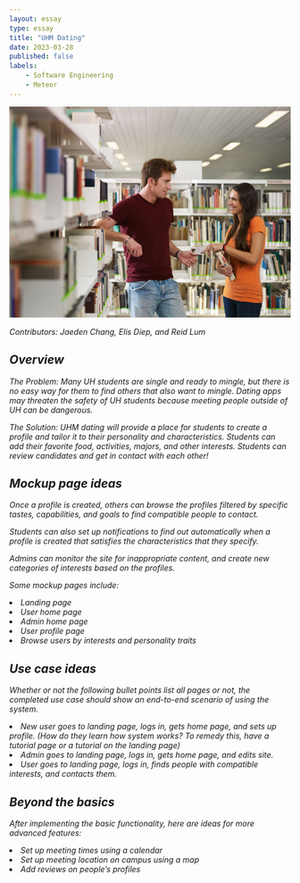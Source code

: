 ```yaml
---
layout: essay
type: essay
title: "UHM Dating"
date: 2023-03-28
published: false
labels:
    - Software Engineering
    - Meteor
---
```

<div class="text-center p-4">
  <img width="600px" class="img-thumbnail" src="../img/dating.jpeg" >
</div>

<i>Contributors<i>: Jaeden Chang, Elis Diep, and Reid Lum

## Overview
<i>The Problem:<i> Many UH students are single and ready to mingle, but there is no easy way for them to find others that also want to mingle. Dating apps may threaten the safety of UH students because meeting people outside of UH can be dangerous.

<i>The Solution:<i> UHM dating will provide a place for students to create a profile and tailor it to their personality and characteristics. Students can add their favorite food, activities, majors, and other interests. Students can review candidates and get in contact with each other!

## Mockup page ideas
Once a profile is created, others can browse the profiles filtered by specific tastes, capabilities, and goals to find compatible people to contact.

Students can also set up notifications to find out automatically when a profile is created that satisfies the characteristics that they specify.

Admins can monitor the site for inappropriate content, and create new categories of interests based on the profiles.

Some mockup pages include:
<li>Landing page</li>
<li>User home page</li>
<li>Admin home page</li>
<li>User profile page</li>
<li>Browse users by interests and personality traits</li>


## Use case ideas
Whether or not the following bullet points list all pages or not, the completed use case should show an end-to-end scenario of using the system.
<li>
New user goes to landing page, logs in, gets home page, and sets up profile. (How do they learn how system works? To remedy this, have a tutorial page or a tutorial on the landing page)
</li>
<li>
Admin goes to landing page, logs in, gets home page, and edits site.
</li>
<li>
User goes to landing page, logs in, finds people with compatible interests, and contacts them.
</li>


## Beyond the basics
After implementing the basic functionality, here are ideas for more advanced features:

<li>Set up meeting times using a calendar</li>
<li>Set up meeting location on campus using a map</li>
<li>Add reviews on people’s profiles</li>
